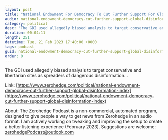 ```yaml
---
layout: post
title: "National Endowment For Democracy To Cut Further Support For Global Disinformation Index"
audio: national-endowment-democracy-cut-further-support-global-disinformation-index-0
category: political
desc: "The GDI used allegedly biased analysis to target conservative and libertarian sites as spreaders of dangerous disinformation..."
duration: 00:04:11
length: 251
datetime: Tue, 21 Feb 2023 17:40:00 +0000
tags: podcast
guid: national-endowment-democracy-cut-further-support-global-disinformation-index-0
order: 0
---
```

The GDI used allegedly biased analysis to target conservative and libertarian sites as spreaders of dangerous disinformation...

Link: [https://www.zerohedge.com/political/national-endowment-democracy-cut-further-support-global-disinformation-index](https://www.zerohedge.com/political/national-endowment-democracy-cut-further-support-global-disinformation-index)

About: The Zerohedge Podcast is a non-commercial, automated program, designed to give people a way to get news from Zerohedge in an audio format.  I am actively working on tweaking and improving the setup to create a better listening experience (February 2023).  Suggestions are welcome: [zerohedgePodcast@outlook.com](mailto:zerohedgePodcast@outlook.com)